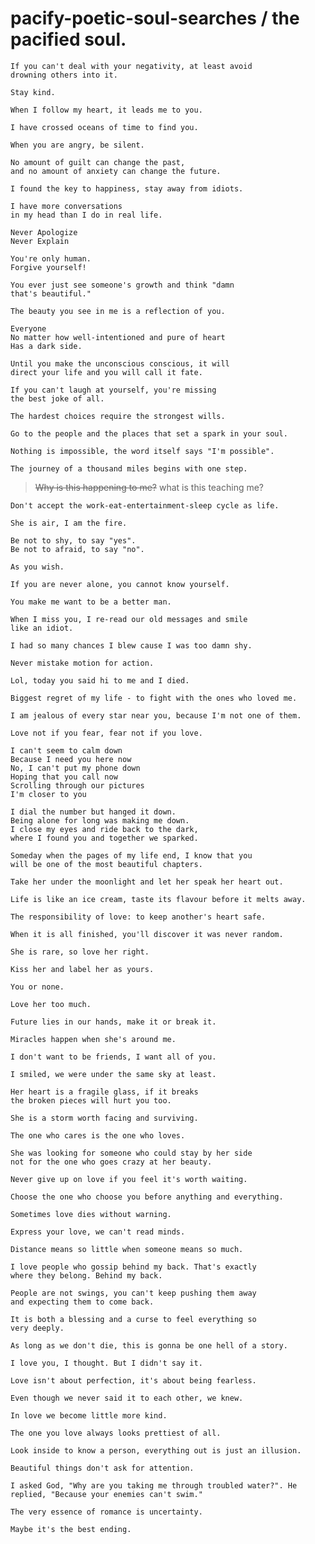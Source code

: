 # pacify-poetic-soul-searches / the pacified soul.

```
If you can't deal with your negativity, at least avoid
drowning others into it.
```

```
Stay kind.
```

```
When I follow my heart, it leads me to you.
```

```
I have crossed oceans of time to find you.
```

```
When you are angry, be silent.
```

```
No amount of guilt can change the past,
and no amount of anxiety can change the future.
```

```
I found the key to happiness, stay away from idiots.
```

```
I have more conversations
in my head than I do in real life.
```

```
Never Apologize
Never Explain
```

```
You're only human.
Forgive yourself!
```

```
You ever just see someone's growth and think "damn
that's beautiful."
```

```
The beauty you see in me is a reflection of you.
```

```
Everyone
No matter how well-intentioned and pure of heart
Has a dark side.
```

```
Until you make the unconscious conscious, it will
direct your life and you will call it fate.
```

```
If you can't laugh at yourself, you're missing
the best joke of all.
```

```
The hardest choices require the strongest wills.
```

```
Go to the people and the places that set a spark in your soul.
```

```
Nothing is impossible, the word itself says "I'm possible".
```

```
The journey of a thousand miles begins with one step.
```

>  ~~Why is this happening to me?~~ 
>  what is this teaching me?

```
Don't accept the work-eat-entertainment-sleep cycle as life.
```

```
She is air, I am the fire.
```

```
Be not to shy, to say "yes".
Be not to afraid, to say "no".
```

```
As you wish.
```

```
If you are never alone, you cannot know yourself.
```

```
You make me want to be a better man.
```


```
When I miss you, I re-read our old messages and smile
like an idiot.
```

```
I had so many chances I blew cause I was too damn shy.
```

```
Never mistake motion for action.
```

```
Lol, today you said hi to me and I died.
```

```
Biggest regret of my life - to fight with the ones who loved me.
```

```
I am jealous of every star near you, because I'm not one of them.
```

```
Love not if you fear, fear not if you love.
```

```
I can't seem to calm down
Because I need you here now
No, I can't put my phone down
Hoping that you call now
Scrolling through our pictures
I'm closer to you
```

```
I dial the number but hanged it down.
Being alone for long was making me down.
I close my eyes and ride back to the dark,
where I found you and together we sparked.
```

```
Someday when the pages of my life end, I know that you
will be one of the most beautiful chapters.
```

```
Take her under the moonlight and let her speak her heart out.
```

```
Life is like an ice cream, taste its flavour before it melts away.
```

```
The responsibility of love: to keep another's heart safe.
```

```
When it is all finished, you'll discover it was never random.
```

```
She is rare, so love her right.
```

```
Kiss her and label her as yours.
```

```
You or none.
```

```
Love her too much.
```

```
Future lies in our hands, make it or break it.
```

```
Miracles happen when she's around me.
```

```
I don't want to be friends, I want all of you.
```

```
I smiled, we were under the same sky at least.
```

```
Her heart is a fragile glass, if it breaks
the broken pieces will hurt you too.
```

```
She is a storm worth facing and surviving.
```

```
The one who cares is the one who loves.
```

```
She was looking for someone who could stay by her side
not for the one who goes crazy at her beauty.
```

```
Never give up on love if you feel it's worth waiting.
```

```
Choose the one who choose you before anything and everything.
```

```
Sometimes love dies without warning.
```

```
Express your love, we can't read minds.
```

```
Distance means so little when someone means so much.
```

```
I love people who gossip behind my back. That's exactly
where they belong. Behind my back.
```

```
People are not swings, you can't keep pushing them away
and expecting them to come back.
```

```
It is both a blessing and a curse to feel everything so
very deeply.
```

```
As long as we don't die, this is gonna be one hell of a story.
```

```
I love you, I thought. But I didn't say it.
```

```
Love isn't about perfection, it's about being fearless.
```

```
Even though we never said it to each other, we knew. 
```

```
In love we become little more kind.
```

```
The one you love always looks prettiest of all.
```

```
Look inside to know a person, everything out is just an illusion.
```

```
Beautiful things don't ask for attention.
```

```
I asked God, "Why are you taking me through troubled water?". He
replied, "Because your enemies can't swim."
```

```
The very essence of romance is uncertainty.
```

```
Maybe it's the best ending.
```


